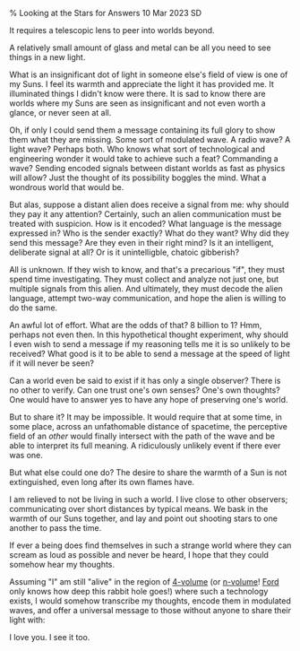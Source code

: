 % Looking at the Stars for Answers
10 Mar 2023
SD

It requires a telescopic lens to peer into worlds beyond.

A relatively small amount of glass and metal can be all you need to see things in a new light.

What is an insignificant dot of light in someone else's field of view is one of my Suns.
I feel its warmth and appreciate the light it has provided me. It illuminated things I didn't know were there.
It is sad to know there are worlds where my Suns are seen as insignificant and not even worth a glance, or never seen at all.

Oh, if only I could send them a message containing its full glory to show them what they are missing.
Some sort of modulated wave. A radio wave? A light wave? Perhaps both.
Who knows what sort of technological and engineering wonder it would take to achieve such a feat?
Commanding a wave?
Sending encoded signals between distant worlds as fast as physics will allow?
Just the thought of its possibility boggles the mind.
What a wondrous world that would be.

But alas, suppose a distant alien does receive a signal from me:
why should they pay it any attention?
Certainly, such an alien communication must be treated with suspicion.
How is it encoded? What language is the message expressed in? Who is the sender exactly? What do they want? Why did they send this message? Are they even in their right mind?
Is it an intelligent, deliberate signal at all? Or is it unintelligble, chatoic gibberish?

All is unknown.
If they wish to know, and that's a precarious "if", they must spend time investigating. They must collect and analyze not just one, but multiple signals from this alien. And ultimately, they must decode the alien language, attempt two-way communication, and hope the alien is willing to do the same.

An awful lot of effort. What are the odds of that? 8 billion to 1?
Hmm, perhaps not even then.
In this hypothetical thought experiment, why should I even wish to send a message if my reasoning tells me it is so unlikely to be received?
What good is it to be able to send a message at the speed of light if it will never be seen?

Can a world even be said to exist if it has only a single observer?
There is no other to verify.
Can one trust one's own senses? One's own thoughts?
One would have to answer yes to have any hope of preserving one's world.

But to share it? It may be impossible.
It would require that at some time, in some place, across an unfathomable distance of spacetime, the perceptive field of an *other* would finally intersect with the path of the wave and be able to interpret its full meaning. A ridiculously unlikely event if there ever was one.

But what else could one do?
The desire to share the warmth of a Sun is not extinguished, even long after its own flames have.

I am relieved to not be living in such a world. I live close to other observers; communicating over short distances by typical means.
We bask in the warmth of our Suns together, and lay and point out shooting stars to one another to pass the time.

If ever a being does find themselves in such a strange world where they can scream as loud as possible and never be heard, I hope that they could somehow hear my thoughts.

Assuming "I" am still "alive" in the region of [4-volume](https://en.wikipedia.org/wiki/Spacetime) (or [n-volume](https://en.wikipedia.org/wiki/Extra_dimensions)! [Ford](https://en.wikipedia.org/wiki/Brave_New_World) only knows how deep this rabbit hole goes!) where such a technology exists, I would somehow transcribe my thoughts, encode them in modulated waves, and offer a universal message to those without anyone to share their light with:

I love you. I see it too.
